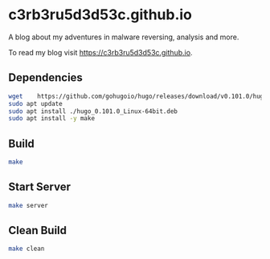 # c3rb3ru5d3d53c.github.io
A blog about my adventures in malware reversing, analysis and more.

To read my blog visit https://c3rb3ru5d3d53c.github.io.

## Dependencies
```bash
wget    https://github.com/gohugoio/hugo/releases/download/v0.101.0/hugo_0.101.0_Linux-64bit.deb
sudo apt update
sudo apt install ./hugo_0.101.0_Linux-64bit.deb
sudo apt install -y make
```

## Build
```bash
make
```

## Start Server
```bash
make server
```

## Clean Build
```bash
make clean
```